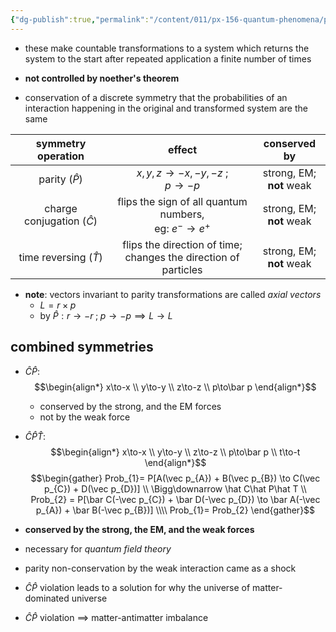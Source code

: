 ```yaml
---
{"dg-publish":true,"permalink":"/content/011/px-156-quantum-phenomena/px-156-b-particle-physics/px-156-i-symmetries/px-156-i3-discrete-symmetries/","noteIcon":"1","created":"2025-08-27T13:14:00.776+01:00","updated":"2024-11-26T20:03:26.000+00:00"}
---
```


- these make countable transformations to a system which returns the system to the start after repeated application a finite number of times
- **not controlled by noether's theorem**

- conservation of a discrete symmetry that the probabilities of an interaction happening in the original and transformed system are the same 

|      symmetry operation       |                               effect                               |         conserved by         |
| :---------------------------: | :----------------------------------------------------------------: | :--------------------------: |
|       parity ($\hat P$)       |                  $x,y,z\to-x,-y,-z$ ;<br>$p\to-p$                  | strong, EM; <br>**not** weak |
| charge conjugation ($\hat C$) |    flips the sign of all quantum numbers, <br>eg: $e^-\to e^+$     | strong, EM; <br>**not** weak |
|   time reversing ($\hat T$)   | flips the direction of time;<br>changes the direction of particles | strong, EM; <br>**not** weak |
- **note**: vectors invariant to parity transformations are called *axial vectors*
	- $L = r\times p$
	- by $\hat P: r\to-r\; ;\; p\to-p \implies L\to L$
## combined symmetries
- $\hat C \hat P:$ 
$$\begin{align*}
	x\to-x \\
	y\to-y \\
	z\to-z \\
	p\to\bar p
\end{align*}$$
	- conserved by the strong, and the EM forces
	- not by the weak force

- $\hat C\hat P\hat T:$ 
$$\begin{align*}
	x\to-x \\
	y\to-y \\
	z\to-z \\
	p\to\bar p \\
	t\to-t
\end{align*}$$
$$\begin{gather}
Prob_{1}= P[A(\vec p_{A}) + B(\vec p_{B}) \to C(\vec p_{C}) + D(\vec p_{D})] \\ \Bigg\downarrow \hat C\hat P\hat T \\ 
Prob_{2} = P[\bar C(-\vec p_{C}) + \bar D(-\vec p_{D}) \to \bar A(-\vec p_{A}) + \bar B(-\vec p_{B})] \\\\
Prob_{1}= Prob_{2}
\end{gather}$$
- **conserved by the strong, the EM, and the weak forces**
- necessary for *quantum field theory*

 - parity non-conservation by the weak interaction came as a shock
 - $\hat C\hat P$ violation leads to a solution for why the universe of matter-dominated universe
 - $\hat C\hat P$ violation $\implies$ matter-antimatter imbalance
